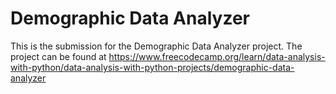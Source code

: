 # Demographic Data Analyzer

This is the submission for the Demographic Data Analyzer project. The project can be found at https://www.freecodecamp.org/learn/data-analysis-with-python/data-analysis-with-python-projects/demographic-data-analyzer
